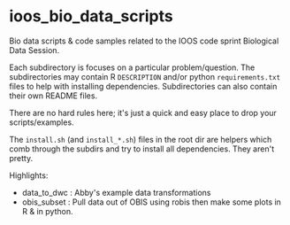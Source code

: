 # ioos_bio_data_scripts
Bio data scripts &amp; code samples related to the IOOS code sprint Biological Data Session.

Each subdirectory is focuses on a particular problem/question.
The subdirectories may contain R `DESCRIPTION` and/or python `requirements.txt` files to help with installing dependencies.
Subdirectories can also contain their own README files.

There are no hard rules here; it's just a quick and easy place to drop your scripts/examples.

The `install.sh` (and `install_*.sh`) files in the root dir are helpers which comb through the subdirs and try to install all dependencies.
They aren't pretty.

Highlights:

* data_to_dwc : Abby's example data transformations
* obis_subset : Pull data out of OBIS using robis then make some plots in R & in python. 
